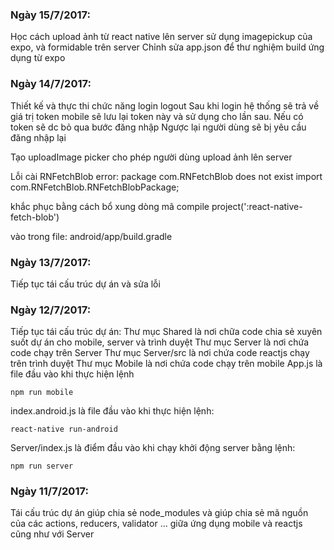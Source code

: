 ###     Ngày 15/7/2017: ###
Học cách upload ảnh từ react native lên server sử dụng imagepickup của expo, và formidable trên server
Chỉnh sửa app.json để thư nghiệm build ứng dụng từ expo
###     Ngày 14/7/2017: ###
Thiết kế và thực thi chức năng login logout
Sau khi login hệ thống sẽ trả về giá trị token
mobile sẽ lưu lại token này và sử dụng cho lần sau. Nếu có token sẽ dc bỏ qua bước đăng nhập
Ngược lại người dùng sẽ bị yêu cầu đăng nhập lại

Tạo uploadImage picker cho phép người dùng upload ảnh lên server

Lỗi cài RNFetchBlob
error: package com.RNFetchBlob does not exist
import com.RNFetchBlob.RNFetchBlobPackage;

khắc phục bằng cách bổ xung dòng mã 
compile project(':react-native-fetch-blob')

vào trong file: android/app/build.gradle
###     Ngày 13/7/2017: ###
Tiếp tục tái cấu trúc dự án và sửa lỗi
###     Ngày 12/7/2017: ###
Tiếp tục tái cấu trúc dự án:
Thư mục Shared là nơi chữa code chia sẻ xuyên suốt dự án cho mobile, server và trình duyệt
Thư mục Server là nơi chứa code chạy trên Server
Thư mục Server/src là nơi chứa code reactjs chạy trên trình duyệt
Thư mục Mobile là nơi chứa code chạy trên mobile
App.js là file đầu vào khi thực hiện lệnh 
```
npm run mobile
```
index.android.js là file đầu vào khi thực hiện lệnh:
```
react-native run-android
```
Server/index.js là điểm đầu vào khi chạy khởi động server bằng lệnh:
```
npm run server
```

###     Ngày 11/7/2017:     ###
Tái cấu trúc dự án giúp chia sẻ node_modules và giúp chia sẻ mã nguồn của các actions, reducers, validator ... giữa ứng dụng mobile và reactjs cũng như với Server
